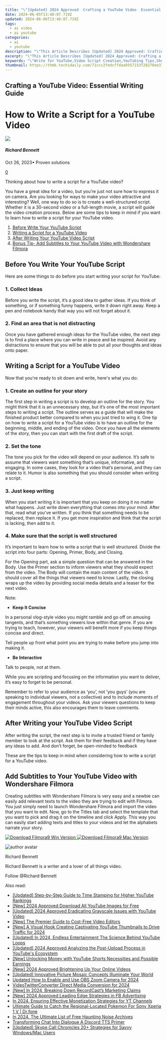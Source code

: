 ```yaml
---
title: "\"[Updated] 2024 Approved  Crafting a YouTube Video  Essential Writing Guide\""
date: 2024-06-05T13:48:07.719Z
updated: 2024-06-06T13:48:07.719Z
tags:
  - ai video
  - ai youtube
categories:
  - ai
  - youtube
description: "\"This Article Describes [Updated] 2024 Approved: Crafting a YouTube Video: Essential Writing Guide\""
excerpt: "\"This Article Describes [Updated] 2024 Approved: Crafting a YouTube Video: Essential Writing Guide\""
keywords: "\"Write for YouTube,Video Script Creation,YouTubing Tips,Short-Form Content Guide,Engaging Video Words,Online Video Writing,Crafting Video Ideas\""
thumbnail: https://thmb.techidaily.com/71ccc2fedcffdaa9357153f28278ee3778285e29e6f3d8460fc68588e03103f5.jpg
---
```


## Crafting a YouTube Video: Essential Writing Guide

# How to Write a Script for a YouTube Video

![](https://images.wondershare.com/filmora/article-images/richard-bennett.jpg)

##### Richard Bennett

 Oct 26, 2023• Proven solutions

[0](#commentsBoxSeoTemplate)

Thinking about how to write a script for a YouTube video?

You have a great idea for a video, but you’re just not sure how to express it on camera. Are you looking for ways to make your video attractive and interesting? Well, one way to do so is to create a well-structured script. Whether it is a 30-second video or a full-length movie, a script will guide the video creation process. Below are some tips to keep in mind if you want to learn how to write a script for your YouTube video.

1. [Before Write Your YouTube Script](#before)
2. [Writing a Script for a YouTube Video](#writing)
3. [After Writing Your YouTube Video Script](#after)
4. [Bonus Tip- Add Subtitles to Your YouTube Video with Wondershare Filmora](#bonus)

## Before You Write Your YouTube Script

Here are some things to do before you start writing your script for YouTube:

### 1\. Collect Ideas

Before you write the script, it’s a good idea to gather ideas. If you think of something, or if something funny happens, write it down right away. Keep a pen and notebook handy that way you will not forget about it.

### 2\. Find an area that is not distracting

Once you have gathered enough ideas for the YouTube video, the next step is to find a place where you can write in peace and be inspired. Avoid any distractions to ensure that you will be able to put all your thoughts and ideas onto paper.

## Writing a Script for a YouTube Video

Now that you're ready to sit down and write, here's what you do:

### 1\. Create an outline for your story

The first step in writing a script is to develop an outline for the story. You might think that it is an unnecessary step, but it’s one of the most important steps to writing a script. The outline serves as a guide that will make the finished product better compared to when you just tried to wing it. One tip on how to write a script for a YouTube video is to have an outline for the beginning, middle, and ending of the video. Once you have all the elements of the story, then you can start with the first draft of the script.

### 2\. Set the tone

The tone you pick for the video will depend on your audience. It’s safe to assume that viewers want something that’s unique, informative, and engaging. In some cases, they look for a video that’s personal, and they can relate to it. Humor is also something that you should consider when writing a script.

### 3\. Just keep writing

When you start writing it is important that you keep on doing it no matter what happens. Just write down everything that comes into your mind. After that, read what you’ve written. If you think that something needs to be replaced, then replace it. If you get more inspiration and think that the script is lacking, then add to it.

### 4\. Make sure that the script is well structured

It’s important to learn how to write a script that is well structured. Divide the script into four parts: Opening, Primer, Body, and Closing.

For the Opening part, ask a simple question that can be answered in the Body. Use the Primer section to inform viewers what they should expect from the video. The Body will contain the main content of the video. It should cover all the things that viewers need to know. Lastly, the closing wraps up the video by providing social media details and a teaser for the next video.

Note:

* **Keep It Concise**

In a personal vlog-style video you might ramble and go off on amusing tangents, and that’s something viewers love within that genre. If you are trying to teach, however, your viewers will benefit more if you keep things concise and direct.

Tell people up front what point you are trying to make before you jump into making it.

* **Be Interactive**

Talk to people, not at them.

While you are scripting and focusing on the information you want to deliver, it’s easy to forget to be personal.

Remember to refer to your audience as ‘you’, not ‘you guys’ (you are speaking to individual viewers, not a collective) and to include moments of engagement throughout your videos. Ask your viewers questions to keep their minds active, this also encourages them to leave comments.

## After Writing your YouTube Video Script

After writing the script, the next step is to invite a trusted friend or family member to look at the script. Ask them for their feedback and if they have any ideas to add. And don’t forget, be open-minded to feedback

These are the tips to keep in mind when considering how to write a script for a YouTube video.

## Add Subtitles to Your YouTube Video with Wondershare Filmora

Creating subtitles with Wondershare Filmora is very easy and a newbie can easily add relevant texts to the video they are trying to edit with Filmora. You just simply need to launch Wondershare Filmora and import the video that you want to edit. Now, go to the Titles tab and select the template that you want to pick and drag it on the timeline and click Apply. This way you can easily start adding texts and titles to your videos and let the alphabets narrate your story.

[![Download Filmora9 Win Version](https://images.wondershare.com/filmora/guide/download-btn-win.jpg) ](https://tools.techidaily.com/wondershare/filmora/download/) [![Download Filmora9 Mac Version](https://images.wondershare.com/filmora/guide/download-btn-mac.jpg) ](https://tools.techidaily.com/wondershare/filmora/download/)

![author avatar](https://images.wondershare.com/filmora/article-images/richard-bennett.jpg)

Richard Bennett

Richard Bennett is a writer and a lover of all things video.

Follow @Richard Bennett

<span class="atpl-alsoreadstyle">Also read:</span>
<div><ul>
<li><a href="https://facebook-video-share.techidaily.com/updated-step-by-step-guide-to-time-stamping-for-higher-youtube-rankings/"><u>[Updated] Step-by-Step Guide to Time Stamping for Higher YouTube Rankings</u></a></li>
<li><a href="https://facebook-video-share.techidaily.com/new-2024-approved-download-all-youtube-images-for-free/"><u>[New] 2024 Approved  Download All YouTube Images for Free</u></a></li>
<li><a href="https://facebook-video-share.techidaily.com/updated-2024-approved-eradicating-grayscale-issues-with-youtube-video/"><u>[Updated] 2024 Approved  Eradicating Grayscale Issues with YouTube Video</u></a></li>
<li><a href="https://facebook-video-share.techidaily.com/new-the-premier-guide-to-cost-free-video-editors/"><u>[New] The Premier Guide to Cost-Free Video Editors</u></a></li>
<li><a href="https://facebook-video-share.techidaily.com/new-a-visual-hook-creating-captivating-youtube-thumbnails-to-drive-traffic-for-2024/"><u>[New] A Visual Hook  Creating Captivating YouTube Thumbnails to Drive Traffic for 2024</u></a></li>
<li><a href="https://facebook-video-share.techidaily.com/updated-in-2024-endless-entertainment-the-science-behind-youtube-loops/"><u>[Updated] In 2024, Endless Entertainment  The Science Behind YouTube Loops</u></a></li>
<li><a href="https://facebook-video-share.techidaily.com/updated-2024-approved-analyzing-the-post-upload-process-in-youtubes-ecosystem/"><u>[Updated] 2024 Approved  Analyzing the Post-Upload Process in YouTube's Ecosystem</u></a></li>
<li><a href="https://facebook-video-share.techidaily.com/new-unlocking-money-with-youtube-shorts-necessities-and-possible-earnings/"><u>[New] Unlocking Money with YouTube Shorts  Necessities and Possible Earnings</u></a></li>
<li><a href="https://facebook-video-share.techidaily.com/new-2024-approved-brightening-up-your-online-videos/"><u>[New] 2024 Approved  Brightening Up Your Online Videos</u></a></li>
<li><a href="https://some-techniques.techidaily.com/updated-innovative-picture-mosaic-concepts-illuminate-your-world/"><u>[Updated] Innovative Picture Mosaic Concepts  Illuminate Your World</u></a></li>
<li><a href="https://ai-video-editing.techidaily.com/updated-how-to-enable-and-use-obs-zoom-camera-for-2024/"><u>Updated How to Enable and Use OBS Zoom Camera for 2024</u></a></li>
<li><a href="https://twitter-videos.techidaily.com/videotwitterconverter-direct-media-conversion-for-2024/"><u>VideoTwitterConverter  Direct Media Conversion for 2024</u></a></li>
<li><a href="https://screen-video-capture.techidaily.com/new-in-2024-breaking-down-recordcasts-marketing-claims/"><u>[New] In 2024, Breaking Down RecordCast’s Marketing Claims</u></a></li>
<li><a href="https://facebook-clips.techidaily.com/new-2024-approved-leading-edge-strategies-in-fb-advertising/"><u>[New] 2024 Approved  Leading Edge Strategies in FB Advertising</u></a></li>
<li><a href="https://youtube-videos.techidaily.com/in-2024-ensuring-effective-monetization-strategies-for-yt-channels/"><u>In 2024, Ensuring Effective Monetization Strategies for YT Channels</u></a></li>
<li><a href="https://android-pokemon-go.techidaily.com/ultimate-guide-to-catch-the-regional-located-pokemon-for-sony-xperia-1-v-drfone-by-drfone-virtual-android/"><u>Ultimate Guide to Catch the Regional-Located Pokemon For Sony Xperia 1 V | Dr.fone</u></a></li>
<li><a href="https://audio-shaping.techidaily.com/in-2024-the-ultimate-list-of-free-haunting-noise-archives/"><u>In 2024, The Ultimate List of Free Haunting Noise Archives</u></a></li>
<li><a href="https://discord-videos.techidaily.com/transforming-chat-into-dialogue-a-discord-tts-primer/"><u>Transforming Chat Into Dialogue  A Discord TTS Primer</u></a></li>
<li><a href="https://screen-capture.techidaily.com/updated-skype-call-chronicles-20plus-strategies-for-savvy-windowsmac-users/"><u>[Updated] Skype Call Chronicles  20+ Strategies for Savvy Windows/Mac Users</u></a></li>
</ul></div>

<ins class="adsbygoogle"
      style="display:block"
      data-ad-client="ca-pub-7571918770474297"
      data-ad-slot="8358498916"
      data-ad-format="auto"
      data-full-width-responsive="true"></ins>